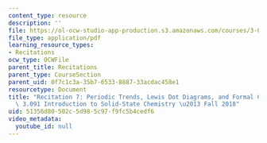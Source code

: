 ```yaml
---
content_type: resource
description: ''
file: https://ol-ocw-studio-app-production.s3.amazonaws.com/courses/3-091-introduction-to-solid-state-chemistry-fall-2018/51356d80502c5d985c97f9fc5b4cedf6_MIT3_091F18_REC7.pdf
file_type: application/pdf
learning_resource_types:
- Recitations
ocw_type: OCWFile
parent_title: Recitations
parent_type: CourseSection
parent_uid: 0f7c1c3a-35b7-6533-8887-33acdac458e1
resourcetype: Document
title: "Recitation 7: Periodic Trends, Lewis Dot Diagrams, and Formal Charge \u2013\
  \ 3.091 Introduction to Solid-State Chemistry \u2013 Fall 2018"
uid: 51356d80-502c-5d98-5c97-f9fc5b4cedf6
video_metadata:
  youtube_id: null
---
```

